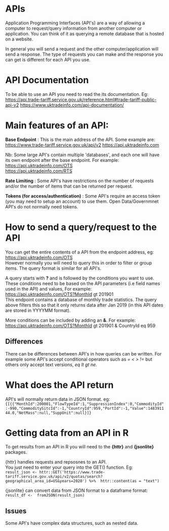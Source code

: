 # APIs
Application Programming Interfaces (API's) are a way of allowing a computer to request/query information from another computer or application. You can think of it as querying a remote database that is hosted on a website. 

In general you will send a request and the other computer/application will send a response. The type of requests you can make and the response you can get is different for each API you use.  

# API Documentation
To be able to use an API you need to read the its documentation. Eg: 
https://api.trade-tariff.service.gov.uk/reference.html#trade-tariff-public-api-v2
https://www.uktradeinfo.com/api-documentation/

# Main features of an API:
**Base Endpoint** : This is the main address of the API. Some example are:
https://www.trade-tariff.service.gov.uk/api/v2
https://api.uktradeinfo.com

Nb: Some large API's contain multiple 'databases', and each one will have its own endpoint after the base endpoint. For example:
https://api.uktradeinfo.com/OTS  
https://api.uktradeinfo.com/RTS

**Rate Limiting** : Some API's have restrictions on the number of requests and/or the number of items that can be returned per request.

**Tokens (for access/authentication)** : Some API's require an access token (you may need to setup an account) to use them. Open Data/Governmnet  API's do not normally need tokens.

# How to send a query/request to the API
You can get the entire contents of a API from the endpoint address, eg: https://api.uktradeinfo.com/OTS  
However normally you will need to query this in order to filter or group items. The query format is similar for all API's.

A query starts with **?** and is followed by the conditions you want to use.
These conditions need to be based on the API parameters (i.e field names used in the API) and values, For example:   
https://api.uktradeinfo.com/OTS?MonthId gt 201901  
This endpoint contains a database of monthly trade statistics. The query above filters this so that it only returns data after Jan 2019 (in this API dates are stored in YYYYMM format).  

More conditions can be included by adding an **&**. For example:   
https://api.uktradeinfo.com/OTS?MonthId gt 201901 & CountryId eq 959 

## Differences
There can be differences between API's in how queries can be written. For example some API's accept conditional operators such as *= < > !=* but others only accept text versions, *eq lt gt ne*.




# What does the API return
API's will normally return data in JSON format. eg:
`{[{{"MonthId":200001,"FlowTypeId":1,"SuppressionIndex":0,"CommodityId":-990,"CommoditySitcId":-1,"CountryId":959,"PortId":-1,"Value":148391144.0,"NetMass":null,"SuppUnit":null}]}`



# Getting data from an API in R
To get results from an API in R you will need to the **{httr}** and **{jsonlite}** packages.

{httr} handles requests and repsosnes to an API.  
You just need to enter your query into the GET() function. Eg:  
`result_json <- httr::GET('https://www.trade-tariff.service.gov.uk/api/v2/quotas/search?geographical_area_id=US&years=2020') %>% 
  httr::content(as = "text")`  
  
{jsonlite} can convert data from JSON format to a dataframe format:  
`result_df <-  fromJSON(result_json)`

## Issues
Some API's have complex data structures, such as nested data.

